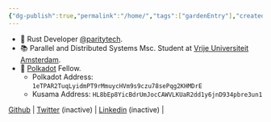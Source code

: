 ```yaml
---
{"dg-publish":true,"permalink":"/home/","tags":["gardenEntry"],"created":"2023-08-26T13:20:49.149+01:00","updated":"2023-11-01T20:09:03.997+00:00"}
---
```



- 🦀 Rust Developer [@paritytech](https://twitter.com/ParityTech/). 
- 📚 Parallel and Distributed Systems Msc. Student at [Vrije Universiteit Amsterdam](https://twitter.com/VUamsterdam).
- 🔴 [Polkadot](https://wwww.polkadot.network) Fellow. 
	- Polkadot Address: `1eTPAR2TuqLyidmPT9rMmuycHVm9s9czu78sePqg2KHMDrE`
	- Kusama Address: `HL8bEp8YicBdrUmJocCAWVLKUaR2dd1y6jnD934pbre3un1`

 [Github](https://github.com/kianenigma) | [Twitter](https://twitter.com/kianenigma) (inactive) | [Linkedin](https://www.linkedin.com/in/kian-paimani-a3618022b/) (inactive) | 


